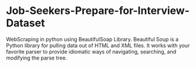 # Job-Seekers-Prepare-for-Interview-Dataset
WebScraping in python using BeautifulSoap Library. Beautiful Soup is a Python library for pulling data out of HTML and XML files. It works with your favorite parser to provide idiomatic ways of navigating, searching, and modifying the parse tree.
